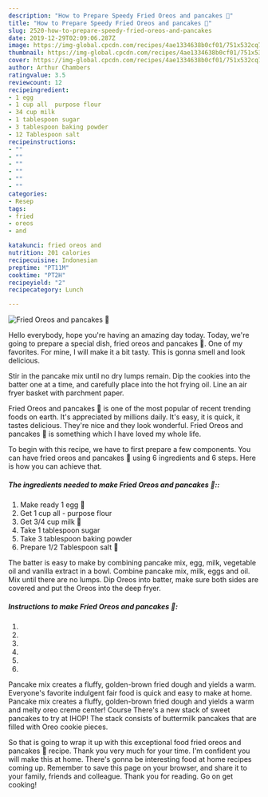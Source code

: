 ```yaml
---
description: "How to Prepare Speedy Fried Oreos and pancakes 🥞"
title: "How to Prepare Speedy Fried Oreos and pancakes 🥞"
slug: 2520-how-to-prepare-speedy-fried-oreos-and-pancakes
date: 2019-12-29T02:09:06.287Z
image: https://img-global.cpcdn.com/recipes/4ae1334638b0cf01/751x532cq70/fried-oreos-and-pancakes-🥞-recipe-main-photo.jpg
thumbnail: https://img-global.cpcdn.com/recipes/4ae1334638b0cf01/751x532cq70/fried-oreos-and-pancakes-🥞-recipe-main-photo.jpg
cover: https://img-global.cpcdn.com/recipes/4ae1334638b0cf01/751x532cq70/fried-oreos-and-pancakes-🥞-recipe-main-photo.jpg
author: Arthur Chambers
ratingvalue: 3.5
reviewcount: 12
recipeingredient:
- 1 egg 
- 1 cup all  purpose flour
- 34 cup milk 
- 1 tablespoon sugar
- 3 tablespoon baking powder
- 12 Tablespoon salt 
recipeinstructions:
- ""
- ""
- ""
- ""
- ""
- ""
categories:
- Resep
tags:
- fried
- oreos
- and

katakunci: fried oreos and
nutrition: 201 calories
recipecuisine: Indonesian
preptime: "PT11M"
cooktime: "PT2H"
recipeyield: "2"
recipecategory: Lunch

---
```



![Fried Oreos and pancakes 🥞](https://img-global.cpcdn.com/recipes/4ae1334638b0cf01/751x532cq70/fried-oreos-and-pancakes-🥞-recipe-main-photo.jpg)

Hello everybody, hope you're having an amazing day today. Today, we're going to prepare a special dish, fried oreos and pancakes 🥞. One of my favorites. For mine, I will make it a bit tasty. This is gonna smell and look delicious.

Stir in the pancake mix until no dry lumps remain. Dip the cookies into the batter one at a time, and carefully place into the hot frying oil. Line an air fryer basket with parchment paper.

Fried Oreos and pancakes 🥞 is one of the most popular of recent trending foods on earth. It's appreciated by millions daily. It's easy, it is quick, it tastes delicious. They're nice and they look wonderful. Fried Oreos and pancakes 🥞 is something which I have loved my whole life.


To begin with this recipe, we have to first prepare a few components. You can have fried oreos and pancakes 🥞 using 6 ingredients and 6 steps. Here is how you can achieve that.

##### The ingredients needed to make Fried Oreos and pancakes 🥞::

1. Make ready 1 egg 🥚
1. Get 1 cup all - purpose flour
1. Get 3/4 cup milk 🥛
1. Take 1 tablespoon sugar
1. Take 3 tablespoon baking powder
1. Prepare 1/2 Tablespoon salt 🧂


The batter is easy to make by combining pancake mix, egg, milk, vegetable oil and vanilla extract in a bowl. Combine pancake mix, milk, eggs and oil. Mix until there are no lumps. Dip Oreos into batter, make sure both sides are covered and put the Oreos into the deep fryer. 

##### Instructions to make Fried Oreos and pancakes 🥞:

1. 
1. 
1. 
1. 
1. 
1. 


Pancake mix creates a fluffy, golden-brown fried dough and yields a warm. Everyone&#39;s favorite indulgent fair food is quick and easy to make at home. Pancake mix creates a fluffy, golden-brown fried dough and yields a warm and melty oreo creme center! Course There&#39;s a new stack of sweet pancakes to try at IHOP! The stack consists of buttermilk pancakes that are filled with Oreo cookie pieces. 

So that is going to wrap it up with this exceptional food fried oreos and pancakes 🥞 recipe. Thank you very much for your time. I'm confident you will make this at home. There's gonna be interesting food at home recipes coming up. Remember to save this page on your browser, and share it to your family, friends and colleague. Thank you for reading. Go on get cooking!
